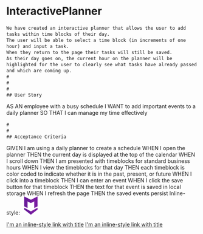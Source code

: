 # InteractivePlanner
```I mean you could call it a work day scheduler but that doesn't sound as cool.
We have created an interactive planner that allows the user to add tasks within time blocks of their day. 
The user will be able to select a time block (in increments of one hour) and input a task. 
When they return to the page their tasks will still be saved.
As their day goes on, the current hour on the planner will be highlighted for the user to clearly see what tasks have already passed and which are coming up.
#
#
#
## User Story

```
AS AN employee with a busy schedule
I WANT to add important events to a daily planner
SO THAT I can manage my time effectively
```
#
#
## Acceptance Criteria

```
GIVEN I am using a daily planner to create a schedule
WHEN I open the planner
THEN the current day is displayed at the top of the calendar
WHEN I scroll down
THEN I am presented with timeblocks for standard business hours
WHEN I view the timeblocks for that day
THEN each timeblock is color coded to indicate whether it is in the past, present, or future
WHEN I click into a timeblock
THEN I can enter an event
WHEN I click the save button for that timeblock
THEN the text for that event is saved in local storage
WHEN I refresh the page
THEN the saved events persist
Inline-style: 
![alt text](https://github.com/adam-p/markdown-here/raw/master/src/common/images/icon48.png "Logo Title Text 1")

[I'm an inline-style link with title](https://www.google.com "Google's Homepage")
[I'm an inline-style link with title](https://www.google.com "Google's Homepage")
